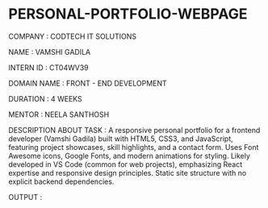 # PERSONAL-PORTFOLIO-WEBPAGE

COMPANY : CODTECH IT SOLUTIONS

NAME : VAMSHI GADILA 

INTERN ID : CT04WV39

DOMAIN NAME : FRONT - END DEVELOPMENT

DURATION : 4 WEEKS 

MENTOR : NEELA SANTHOSH 

DESCRIPTION ABOUT TASK : A responsive personal portfolio for a frontend developer (Vamshi Gadila) built with HTML5, CSS3, and JavaScript, featuring project showcases, skill highlights, and a contact form. Uses Font Awesome icons, Google Fonts, and modern animations for styling. Likely developed in VS Code (common for web projects), emphasizing React expertise and responsive design principles. Static site structure with no explicit backend dependencies.

OUTPUT :

